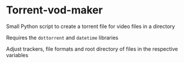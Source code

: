 # Torrent-vod-maker
Small Python script to create a torrent file for video files in a directory

Requires the `dottorrent` and `datetime` libraries

Adjust trackers, file formats and root directory of files in the respective variables
